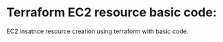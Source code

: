 # Terraform EC2 resource basic code:

EC2 insatnce resource creation using terraform with basic code.
